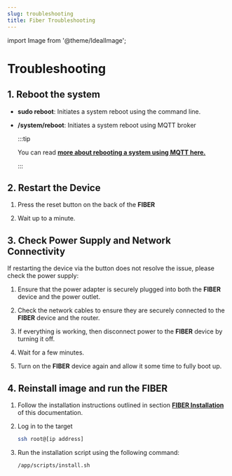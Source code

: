 ```yaml
---
slug: troubleshooting
title: Fiber Troubleshooting
---
```

import Image from '@theme/IdealImage';

# Troubleshooting

## 1. Reboot the system

- **sudo reboot**: Initiates a system reboot using the command line.

- **/system/reboot**: Initiates a system reboot using MQTT broker

  :::tip

  You can read [**more about rebooting a system using MQTT here.**](./mqtt-broker)

  :::

## 2. Restart the Device

1. Press the reset button on the back of the **FIBER**

2. Wait up to a minute.

## 3. Check Power Supply and Network Connectivity

If restarting the device via the button does not resolve the issue, please check the power supply:

1. Ensure that the power adapter is securely plugged into both the **FIBER** device and the power outlet.

2. Check the network cables to ensure they are securely connected to the **FIBER** device and the router.

3. If everything is working, then disconnect power to the **FIBER** device by turning it off.

4. Wait for a few minutes.

5. Turn on the **FIBER** device again and allow it some time to fully boot up.


## 4. Reinstall image and run the FIBER

1. Follow the installation instructions outlined in section [**FIBER Installation**](./installation-setup) of this documentation.

2. Log in to the target

    ```bash
    ssh root@[ip address]
    ```

3.  Run the installation script using the following command:

    ```bash
    /app/scripts/install.sh
    ```